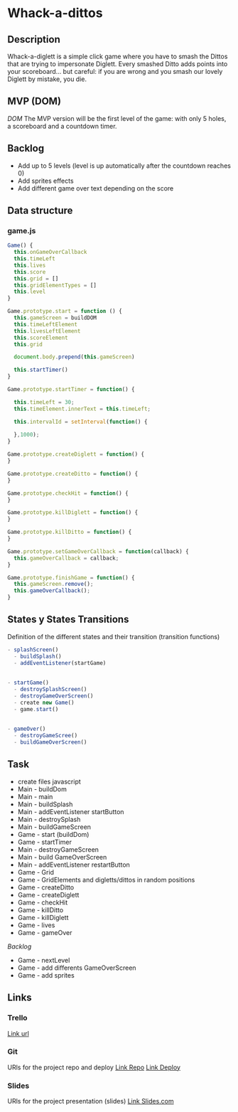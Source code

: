 # Whack-a-dittos

## Description
Whack-a-diglett is a simple click game where you have to smash the Dittos that are trying to impersonate Diglett. Every smashed Ditto adds points into your scoreboard… but careful: if you are wrong and you smash our lovely Diglett by mistake, you die.


## MVP (DOM)
*DOM*
The MVP version will be the first level of the game: with only 5 holes, a scoreboard and a countdown timer.


## Backlog
- Add up to 5 levels (level is up automatically after the countdown reaches 0)
- Add sprites effects
- Add different game over text depending on the score


## Data structure
### game.js
```javascript
Game() {
  this.onGameOverCallback
  this.timeLeft
  this.lives 
  this.score  
  this.grid = []
  this.gridElementTypes = [] 
  this.level
}

Game.prototype.start = function () {
  this.gameScreen = buildDOM
  this.timeLeftElement
  this.livesLeftElement
  this.scoreElement 
  this.grid

  document.body.prepend(this.gameScreen)

  this.startTimer()
}

Game.prototype.startTimer = function() {

  this.timeLeft = 30;
  this.timeElement.innerText = this.timeLeft;

  this.intervalId = setInterval(function() { 
  
  },1000);
}

Game.prototype.createDiglett = function() {
}

Game.prototype.createDitto = function() {
}

Game.prototype.checkHit = function() {
}

Game.prototype.killDiglett = function() {	
}

Game.prototype.killDitto = function() {
}

Game.prototype.setGameOverCallback = function(callback) {
  this.gameOverCallback = callback;
}

Game.prototype.finishGame = function() {
  this.gameScreen.remove();
  this.gameOverCallback();
}

```

## States y States Transitions
Definition of the different states and their transition (transition functions)
```javascript
- splashScreen()
  - buildSplash()
  - addEventListener(startGame)
  
  
- startGame()
  - destroySplashScreen()
  - destroyGameOverScreen()
  - create new Game()
  - game.start()
  
  
- gameOver()
  - destroyGameScree()
  - buildGameOverScreen()
```



## Task
- create files javascript
- Main - buildDom
- Main - main
- Main - buildSplash
- Main - addEventListener startButton
- Main - destroySplash
- Main - buildGameScreen
- Game - start (buildDom)
- Game - startTimer
- Main - destroyGameScreen
- Main - build GameOverScreen
- Main - addEventListener restartButton
- Game - Grid
- Game - GridElements and digletts/dittos in random positions 
- Game - createDitto
- Game - createDiglett
- Game - checkHit
- Game - killDitto
- Game - killDiglett
- Game - lives 
- Game - gameOver

*Backlog*
- Game - nextLevel
- Game - add differents GameOverScreen
- Game - add sprites



## Links


### Trello
[Link url](https://trello.com)


### Git
URls for the project repo and deploy
[Link Repo](https://github.com/sllonch/whack-a-dittos)
[Link Deploy](https://sllonch.github.io/whack-a-dittos-game/)


### Slides
URls for the project presentation (slides)
[Link Slides.com](http://slides.com)
